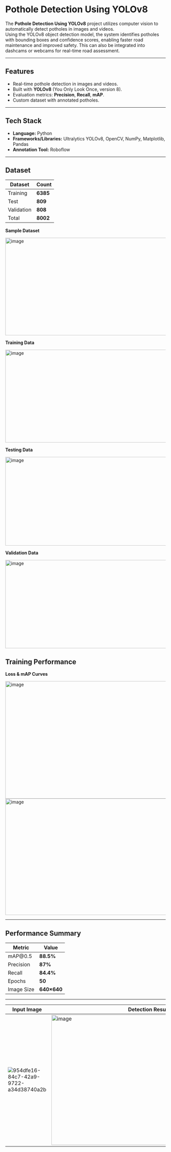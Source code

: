 # Pothole Detection Using YOLOv8


The **Pothole Detection Using YOLOv8** project utilizes computer vision to automatically detect potholes in images and videos.  
Using the YOLOv8 object detection model, the system identifies potholes with bounding boxes and confidence scores, enabling faster road maintenance and improved safety.
This can also be integrated into dashcams or webcams for real-time road assessment.

---

##  Features
- Real-time pothole detection in images and videos.
-  Built with **YOLOv8** (You Only Look Once, version 8).
- Evaluation metrics: **Precision**, **Recall**, **mAP**.
- Custom dataset with annotated potholes.


---

##  Tech Stack
- **Language:** Python  
- **Frameworks/Libraries:**  Ultralytics YOLOv8, OpenCV, NumPy, Matplotlib, Pandas  
- **Annotation Tool:** Roboflow  

---
## Dataset

| Dataset    | Count       |
| ---------- | ----------- |
| Training   | **6385**     |
| Test       | **809**     |
| Validation | **808**     |
| Total      | **8002**      |


**Sample Dataset**
  
  <img width="674" height="306" alt="image" src="https://github.com/user-attachments/assets/c6762540-5dbf-4500-82e0-bdb11e6472c0" />


**Training Data**
  
  <img width="607" height="291" alt="image" src="https://github.com/user-attachments/assets/d65d6f95-61da-4c7f-b565-1e0737b02774" />

**Testing Data**
  
  <img width="630" height="278" alt="image" src="https://github.com/user-attachments/assets/1b1b0efc-1ba7-46c6-b66c-0814b2f62a00" />

**Validation Data**
  
  <img width="623" height="277" alt="image" src="https://github.com/user-attachments/assets/79e77c53-a340-4b10-ba0b-81afe1527b54" />



## Training Performance

**Loss & mAP Curves**
  
  <img width="737" height="368" alt="image" src="https://github.com/user-attachments/assets/08707d71-f623-4623-932a-79b9aca7ec9e" />
  <img width="749" height="365" alt="image" src="https://github.com/user-attachments/assets/07f4bd3c-28df-4fcd-82af-605805a7a4f7" />


------

## Performance Summary
| Metric     | Value       |
| ---------- | ----------- |
| mAP\@0.5   | **88.5%**   |
| Precision  | **87%**     |
| Recall     | **84.4%**   |
| Epochs     | **50**      |
| Image Size | **640×640** |

---

| Input Image                  | Detection Result                       |
| ---------------------------- | -------------------------------------- |
| ![954dfe16-84c7-42a9-9722-a34d38740a2b](https://github.com/user-attachments/assets/caf04200-db89-4faf-8747-422739c6c3ac)| <img width="612" height="408" alt="image" src="https://github.com/user-attachments/assets/7cf7881a-c185-4e21-8abf-13667f1e742c" />|

